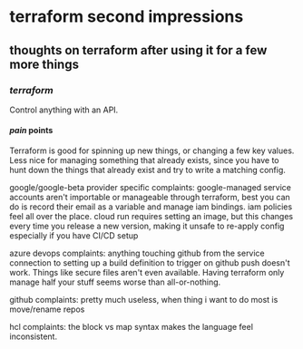 # terraform second impressions

## thoughts on terraform after using it for a few more things


### _terraform_

Control anything with an API.

#### _pain_ points

Terraform is good for spinning up new things,
or changing a few key values.
Less nice for managing something that already exists,
since you have to hunt down the things that already exist
and try to write a matching config.

google/google-beta provider specific complaints:
google-managed service accounts aren't importable or manageable through terraform,
best you can do is record their email as a variable and manage iam bindings.
iam policies feel all over the place.
cloud run requires setting an image,
but this changes every time you release a new version,
making it unsafe to re-apply config especially if you have CI/CD setup

azure devops complaints: anything touching github from the service connection
to setting up a build definition to trigger on github push doesn't work.
Things like secure files aren't even available.
Having terraform only manage half your stuff seems worse than all-or-nothing.

github complaints:
pretty much useless, when thing i want to do most is move/rename repos

hcl complaints:
the block vs map syntax makes the language feel inconsistent.
